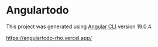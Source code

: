# Angulartodo

This project was generated using [Angular CLI](https://github.com/angular/angular-cli) version 19.0.4.

https://angulartodo-rho.vercel.app/
